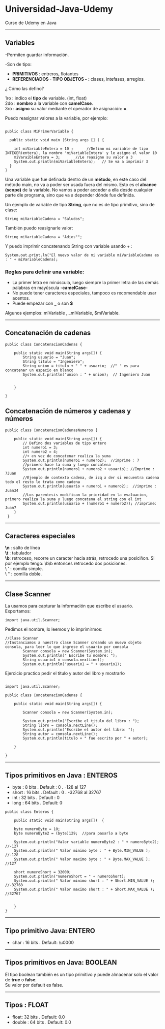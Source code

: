 # Universidad-Java-Udemy

Curso de Udemy en Java

---


## Variables

-Permiten guardar información. <br>

-Son de tipo: 
   * **PRIMITIVOS** : entreros, flotantes 
   * **REFERENCIADOS - TIPO OBJETOS -** : clases, intefases, arreglos. <br>

¿ Cómo las defino? <br>

1ro : indico el **tipo** de variable. (int, float)<br>
2do : **nombro** a la variable con **camelCase**.<br>
3ro : **asigno** su valor mediante el operador de asignación: **=**.<br>

Puedo reasignar valores a la variable, por ejemplo: <br>

```

public class MiPrimerVariable {
  
  public static void main (String args [] ) {
    
    int miVariableEntera = 10 ;      //Defino mi variable de tipo INTEGER(entera), la nombro 'miVariableEntera' y le asigno el valor 10
    miVaraibleEntera = 3;       //Le reasigno su valor a 3
    System.out.println(miVariableEntera);   // Se va a imprimir 3
  }
}
```
Una variable que fue definada dentro de un **método**, en este caso del método main, no va a poder ser usada fuera del mismo. Esto es el **alcance (scope)** de la variable. No vamos a poder acceder a ella desde cualquier parte dle programa, sino que va a depender dónde fue definida.<br>

Un ejemplo de variable de tipo **String**, que no es de tipo primitivo, sino de clase: <br>
```
String miVariableCadena = "Saludos";
```
También puedo reasignarle valor: <br>
```
String miVariableCadena = "Adios"";
```
Y puedo imprimir concatenando String con variable usando + : <br>
```
System.out.print.ln("El nuevo valor de mi variable miVariableCadena es : " + miVariableCadena);
```

### Reglas para definir una variable:

  * La primer letra en minúscula, luego siempre la primer letra de las demás palabras en mayúscula -**camelCase**-
  * No puede tener caracteres especiales, tampoco es recomendable usar acentos.
  * Puede empezar con **_** o son **$**
  
Algunos ejemplos: miVariable , _miVariable, $miVariable.  

---

## Concatenación de cadenas

```
public class ConcatenacionCadenas {
    
    public static void main(String args[]) {
        String usuario = "Juan";
        String titulo = "Ingeniero";
        String union = titulo + " " + usuario;  //" " es para concatenar un espacio en blanco
        System.out.println("union : " + union);  // Ingeniero Juan
    
    
    }
 
}
```
## Concatenación de números y cadenas y números

```
public class ConcatenacionCadenasNumeros {
    
    public static void main(String args[]) {
        // Defino dos variables de tipo entero
        int numero1 = 3;
        int numero2 = 4;
        //+ en vez de concatenar realiza la suma
        System.out.println(numero1 + numero2);  //imprime : 7
        //primero hace la suma y luego concatena
        System.out.println(numero1 + numero2 + usuario); //Imprime : 7Juan
        //Ejemplo de contexto cadena, de izq a der si encuentra cadena todo el resto lo trata como cadena
        System.out.println(usuario + numero1 + numero2);  //imprime : Juan34
        //Los parentesis modifican la prioridad en la evaluacion, primero realiza la suma y luego concatena el string con el int
        System.out.println(usuario + (numero1 + numero2)); //imprime: Juan7  
    }
 }   
```        

---

## Caracteres especiales

**\n** : salto de línea <br>
**\t** : tabulador  <br> 
**\b**: retroceso, recorre un caracter hacia atrás, retrocedo una posiciñon. Si por ejemplo tengo: \b\b entonces retrocedo dos posiciones.  <br> 
\ ' : comilla simple. <br> 
\ " : comilla doble. <br>

---

## Clase Scanner

La usamos para capturar la información que escribe el usuario. <br>
Exportamos: <br>
```
import java.util.Scanner;
```
Pedimos el nombre, lo leemos y lo imprimirmos: <br>
```
//Clase Scanner
//Instanciamos a nuestro clase Scanner creando un nuevo objeto consola, para leer lo que ingrese el usuario por consola
        Scanner consola = new Scanner(System.in);
        System.out.println(" Escribe tu nombre: ");
        String usuario1 = consola.nextLine();
        System.out.println("usuario1 = " + usuario1);
```

Ejercicio practico pedir el titulo y autor del libro y mostrarlo

```

import java.util.Scanner;

public class ConcatenacionCadenas {

    public static void main(String args[]) {
    
        Scanner consola = new Scanner(System.in);
        
        System.out.println("Escribe el titulo del libro : ");
        String libro = consola.nextLine();
        System.out.println("Escribe el autor del libro: ");
        String autor = consola.nextLine();
        System.out.println(titulo + " fue escrito por " + autor);

    }

}
```

---

## Tipos primitivos en Java : ENTEROS

   * byte : 8 bits . Default : 0 .  -128 al 127
   * short : 16 bits . Default : 0 . -32768 al 32767
   * int : 32 bits . Default : 0
   * long : 64 bits . Default: 0

```
public class Enteros {
    
    public static void main(String args[])  {
    
    byte numeroByte = 10;
    byte numeroByte2 = (byte)129;  //para pasarlo a byte
    
    System.out.println("Valor variable numeroByte2 : " + numeroByte2);  //-127
    System.out.println(" Valor minimo byte : " + Byte.MIN_VALUE );  //-128
    System.out.println(" Valor maximo byte : " + Byte.MAX_VALUE );  //127
    
    short numeroShort = 32000;
    System.out.println("numeroShort = " + numeroShort);
    System.out.println(" Valor minimo short : " + Short.MIN_VALUE );  //-32768
    System.out.println(" Valor maximo short : " + Short.MAX_VALUE );  //32767
    
    
    }
}
```
---

## Tipo primitivo Java: ENTERO

   * char : 16 bits . Default: \u0000
   
---

## Tipos primitivos en Java: BOOLEAN

El tipo boolean también es un tipo primitivo y puede almacenar solo el valor de **true** o **false**. <br>
Su valor por default es false. <br>

---

## Tipos : FLOAT

   * float: 32 bits . Default: 0.0
   * double : 64 bits . Default: 0.0
